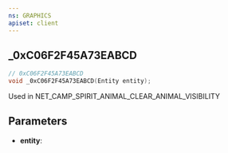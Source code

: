 ```yaml
---
ns: GRAPHICS
apiset: client
---
```

## _0xC06F2F45A73EABCD

```c
// 0xC06F2F45A73EABCD
void _0xC06F2F45A73EABCD(Entity entity);
```

Used in NET_CAMP_SPIRIT_ANIMAL_CLEAR_ANIMAL_VISIBILITY

## Parameters
* **entity**: